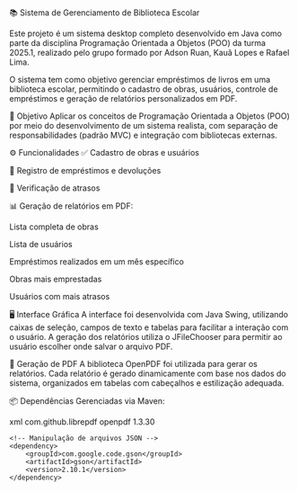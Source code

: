 📚 Sistema de Gerenciamento de Biblioteca Escolar

Este projeto é um sistema desktop completo desenvolvido em Java como parte da disciplina Programação Orientada a Objetos (POO) da turma 2025.1, realizado pelo grupo formado por Adson Ruan, Kauã Lopes e Rafael Lima.

O sistema tem como objetivo gerenciar empréstimos de livros em uma biblioteca escolar, permitindo o cadastro de obras, usuários, controle de empréstimos e geração de relatórios personalizados em PDF.

🎯 Objetivo
Aplicar os conceitos de Programação Orientada a Objetos (POO) por meio do desenvolvimento de um sistema realista, com separação de responsabilidades (padrão MVC) e integração com bibliotecas externas.

⚙️ Funcionalidades
✅ Cadastro de obras e usuários

📖 Registro de empréstimos e devoluções

📅 Verificação de atrasos

📊 Geração de relatórios em PDF:

Lista completa de obras

Lista de usuários

Empréstimos realizados em um mês específico

Obras mais emprestadas

Usuários com mais atrasos

🖥️ Interface Gráfica
A interface foi desenvolvida com Java Swing, utilizando caixas de seleção, campos de texto e tabelas para facilitar a interação com o usuário. A geração dos relatórios utiliza o JFileChooser para permitir ao usuário escolher onde salvar o arquivo PDF.

📄 Geração de PDF
A biblioteca OpenPDF foi utilizada para gerar os relatórios. Cada relatório é gerado dinamicamente com base nos dados do sistema, organizados em tabelas com cabeçalhos e estilização adequada.

📦 Dependências
Gerenciadas via Maven:

xml
<dependencies>
    <!-- Geração de PDFs -->
    <dependency>
        <groupId>com.github.librepdf</groupId>
        <artifactId>openpdf</artifactId>
        <version>1.3.30</version>
    </dependency>

    <!-- Manipulação de arquivos JSON -->
    <dependency>
        <groupId>com.google.code.gson</groupId>
        <artifactId>gson</artifactId>
        <version>2.10.1</version>
    </dependency>
</dependencies>
